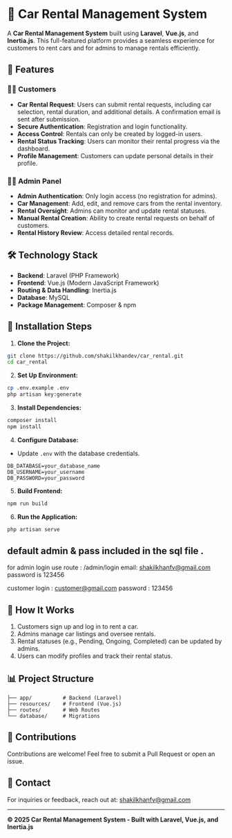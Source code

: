 # 🚗 Car Rental Management System

A **Car Rental Management System** built using **Laravel**, **Vue.js**, and **Inertia.js**. This full-featured platform provides a seamless experience for customers to rent cars and for admins to manage rentals efficiently.

## 📌 Features

### 🧑‍💼 Customers
- **Car Rental Request**: Users can submit rental requests, including car selection, rental duration, and additional details. A confirmation email is sent after submission.
- **Secure Authentication**: Registration and login functionality.
- **Access Control**: Rentals can only be created by logged-in users.
- **Rental Status Tracking**: Users can monitor their rental progress via the dashboard.
- **Profile Management**: Customers can update personal details in their profile.

### 👨‍💻 Admin Panel
- **Admin Authentication**: Only login access (no registration for admins).
- **Car Management**: Add, edit, and remove cars from the rental inventory.
- **Rental Oversight**: Admins can monitor and update rental statuses.
- **Manual Rental Creation**: Ability to create rental requests on behalf of customers.
- **Rental History Review**: Access detailed rental records.

## 🛠️ Technology Stack

- **Backend**: Laravel (PHP Framework)
- **Frontend**: Vue.js (Modern JavaScript Framework)
- **Routing & Data Handling**: Inertia.js
- **Database**: MySQL
- **Package Management**: Composer & npm

## 🚀 Installation Steps

1. **Clone the Project:**
```bash
git clone https://github.com/shakilkhandev/car_rental.git
cd car_rental
```

2. **Set Up Environment:**
```bash
cp .env.example .env
php artisan key:generate
```

3. **Install Dependencies:**
```bash
composer install
npm install
```

4. **Configure Database:**
- Update `.env` with the database credentials.

```env
DB_DATABASE=your_database_name
DB_USERNAME=your_username
DB_PASSWORD=your_password
```

5. **Build Frontend:**
```bash
npm run build
```

6. **Run the Application:**
```bash
php artisan serve
```

## default admin & pass included in the sql file . 

for admin login use route : /admin/login
email: shakilkhanfv@gmail.com
password is 123456

customer login : customer@gmail.com
password : 123456

## 📄 How It Works

1. Customers sign up and log in to rent a car.
2. Admins manage car listings and oversee rentals.
3. Rental statuses (e.g., Pending, Ongoing, Completed) can be updated by admins.
4. Users can modify profiles and track their rental status.

## 📊 Project Structure

```
├── app/          # Backend (Laravel)
├── resources/    # Frontend (Vue.js)
├── routes/       # Web Routes
└── database/     # Migrations
```

## 🤝 Contributions

Contributions are welcome! Feel free to submit a Pull Request or open an issue.

## 📧 Contact
For inquiries or feedback, reach out at: [shakilkhanfv@gmail.com](mailto:shakilkhanfv@gmail.com)

---

**© 2025 Car Rental Management System - Built with Laravel, Vue.js, and Inertia.js**

